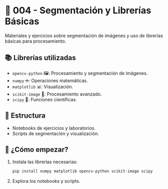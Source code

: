 # 📁 004 - Segmentación y Librerías Básicas

Materiales y ejercicios sobre segmentación de imágenes y uso de librerías básicas para procesamiento.

## 📚 Librerías utilizadas
- `opencv-python` 🖼️: Procesamiento y segmentación de imágenes.
- `numpy` ➗: Operaciones matemáticas.
- `matplotlib` 📊: Visualización.
- `scikit-image` 🧪: Procesamiento avanzado.
- `scipy` 🔬: Funciones científicas.

## 📂 Estructura
- Notebooks de ejercicios y laboratorios.
- Scripts de segmentación y visualización.

## 🚀 ¿Cómo empezar?
1. Instala las librerías necesarias:
   ```bash
   pip install numpy matplotlib opencv-python scikit-image scipy
   ```
2. Explora los notebooks y scripts.

